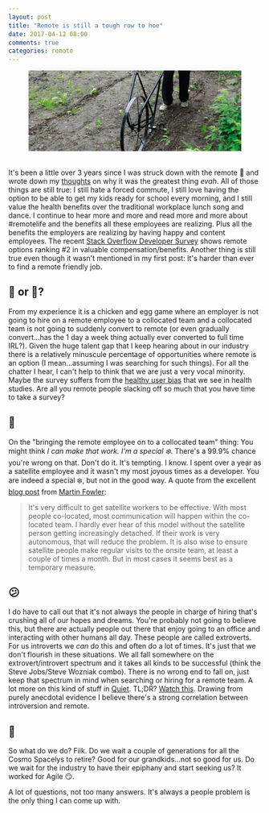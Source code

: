 ```yaml
---
layout: post
title: "Remote is still a tough row to hoe"
date: 2017-04-12 08:00
comments: true
categories: remote
---
```


<figure class="full">
  <img src="/images/remote2/hoe.jpg">
  <figcaption>&nbsp;</figcaption>
</figure>

It's been a little over 3 years since I was struck down with the remote 🐛 and wrote down my [thoughts](http://darrinholst.com/blog/2014/02/18/remote/) on why it was the greatest thing *evah*. All of those things are still true: I still hate a forced commute, I still love having the option to be able to get my kids ready for school every morning, and I still value the health benefits over the traditional workplace lunch song and dance. I continue to hear more and more and read more and more about #remotelife and the benefits all these employees are realizing. Plus all the benefits the employers are realizing by having happy and content employees. The recent [Stack Overflow Developer Survey](https://stackoverflow.com/insights/survey/2017/#work-what-developers-value-in-compensationbenefits) shows remote options ranking #2 in valuable compensation/benefits. Another thing is still true even though it wasn't mentioned in my first post: It's harder than ever to find a remote friendly job.

## 🐔 or 🥚?
From my experience it is a chicken and egg game where an employer is not going to hire on a remote employee to a collocated team and a collocated team is not going to suddenly convert to remote (or even gradually convert...has the 1 day a week thing actually ever converted to full time IRL?). Given the huge talent gap that I keep hearing about in our industry there is a relatively minuscule percentage of opportunities where remote is an option (I mean...assuming I was searching for such things). For all the chatter I hear, I can't help to think that we are just a very vocal minority. Maybe the survey suffers from the [healthy user bias](https://en.wikipedia.org/wiki/Healthy_user_bias) that we see in health studies. Are all you remote people slacking off so much that you have time to take a survey? 

## 📡
On the "bringing the remote employee on to a collocated team" thing: You might think *I can make that work. I'm a special ❄️*. There's a 99.9% chance you're wrong on that. Don't do it. It's tempting. I know. I spent over a year as a satellite employee and it wasn't my most joyous times as a developer. You are indeed a special ❄️, but not in the good way. A quote from the excellent [blog post](https://www.martinfowler.com/articles/remote-or-co-located.html) from [Martin Fowler](https://www.martinfowler.com/):

>It's very difficult to get satellite workers to be effective. With most people co-located, most communication will happen within the co-located team. I hardly ever hear of this model without the satellite person getting increasingly detached. If their work is very autonomous, that will reduce the problem. It is also wise to ensure satellite people make regular visits to the onsite team, at least a couple of times a month. But in most cases it seems best as a temporary measure.

## 😕
I do have to call out that it's not always the people in charge of hiring that's crushing all of our hopes and dreams. You're probably not going to believe this, but there are actually people out there that enjoy going to an office and interacting with other humans all day. These people are called extroverts. For us introverts we *can* do this and often do a lot of times. It's just that we don't flourish in these situations. We all fall somewhere on the extrovert/introvert spectrum and it takes all kinds to be successful (think the Steve Jobs/Steve Wozniak combo). There is no wrong end to fall on, just keep that spectrum in mind when searching or hiring for a remote team. A lot more on this kind of stuff in [Quiet](https://www.amazon.com/Quiet-Power-Introverts-World-Talking-ebook/dp/B004J4WNL2/ref=sr_1_1?ie=UTF8&qid=1492029844&sr=8-1&keywords=quiet). TL;DR? [Watch this](https://www.youtube.com/watch?v=eQH2U-kmBdY). Drawing from purely anecdotal evidence I believe there's a strong correlation between introversion and remote.

## 🤷
So what do we do? Fiik. Do we wait a couple of generations for all the Cosmo Spacelys to retire? Good for our grandkids...not so good for us. Do we wait for the industry to have their epiphany and start seeking us? It worked for Agile 😏.

A lot of questions, not too many answers. It's always a people problem is the only thing I can come up with.
